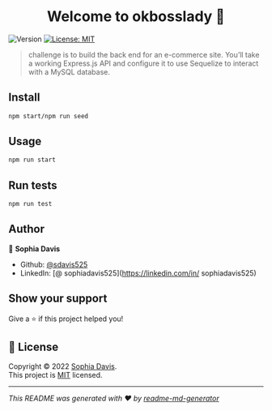 <h1 align="center">Welcome to okbosslady 👋</h1>
<p>
  <img alt="Version" src="https://img.shields.io/badge/version-1.0.0-blue.svg?cacheSeconds=2592000" />
  <a href=" (https://opensource.org/licenses/MIT)" target="_blank">
    <img alt="License: MIT" src="https://img.shields.io/badge/License-MIT-yellow.svg" />
  </a>
</p>

> challenge is to build the back end for an e-commerce site. You’ll take a working Express.js API and configure it to use Sequelize to interact with a MySQL database.

## Install

```sh
npm start/npm run seed
```

## Usage

```sh
npm run start
```

## Run tests

```sh
npm run test
```

## Author

👤 **Sophia Davis**

* Github: [@sdavis525](https://github.com/sdavis525)
* LinkedIn: [@ sophiadavis525](https://linkedin.com/in/ sophiadavis525)

## Show your support

Give a ⭐️ if this project helped you!

## 📝 License

Copyright © 2022 [Sophia Davis](https://github.com/sdavis525).<br />
This project is [MIT]( (https://opensource.org/licenses/MIT)) licensed.

***
_This README was generated with ❤️ by [readme-md-generator](https://github.com/kefranabg/readme-md-generator)_